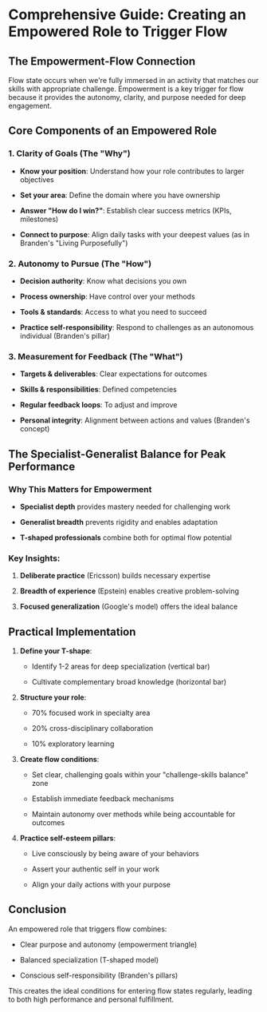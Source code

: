# Comprehensive Guide: Creating an Empowered Role to Trigger Flow

## The Empowerment-Flow Connection

Flow state occurs when we're fully immersed in an activity that matches our skills with appropriate challenge. Empowerment is a key trigger for flow because it provides the autonomy, clarity, and purpose needed for deep engagement.

## Core Components of an Empowered Role

### 1. Clarity of Goals (The "Why")

- **Know your position**: Understand how your role contributes to larger objectives
    
- **Set your area**: Define the domain where you have ownership
    
- **Answer "How do I win?"**: Establish clear success metrics (KPIs, milestones)
    
- **Connect to purpose**: Align daily tasks with your deepest values (as in Branden's "Living Purposefully")
    

### 2. Autonomy to Pursue (The "How")

- **Decision authority**: Know what decisions you own
    
- **Process ownership**: Have control over your methods
    
- **Tools & standards**: Access to what you need to succeed
    
- **Practice self-responsibility**: Respond to challenges as an autonomous individual (Branden's pillar)
    

### 3. Measurement for Feedback (The "What")

- **Targets & deliverables**: Clear expectations for outcomes
    
- **Skills & responsibilities**: Defined competencies
    
- **Regular feedback loops**: To adjust and improve
    
- **Personal integrity**: Alignment between actions and values (Branden's concept)
    

## The Specialist-Generalist Balance for Peak Performance

### Why This Matters for Empowerment

- **Specialist depth** provides mastery needed for challenging work
    
- **Generalist breadth** prevents rigidity and enables adaptation
    
- **T-shaped professionals** combine both for optimal flow potential
    

### Key Insights:

1. **Deliberate practice** (Ericsson) builds necessary expertise
    
2. **Breadth of experience** (Epstein) enables creative problem-solving
    
3. **Focused generalization** (Google's model) offers the ideal balance
    

## Practical Implementation

1. **Define your T-shape**:
    
    - Identify 1-2 areas for deep specialization (vertical bar)
        
    - Cultivate complementary broad knowledge (horizontal bar)
        
2. **Structure your role**:
    
    - 70% focused work in specialty area
        
    - 20% cross-disciplinary collaboration
        
    - 10% exploratory learning
        
3. **Create flow conditions**:
    
    - Set clear, challenging goals within your "challenge-skills balance" zone
        
    - Establish immediate feedback mechanisms
        
    - Maintain autonomy over methods while being accountable for outcomes
        
4. **Practice self-esteem pillars**:
    
    - Live consciously by being aware of your behaviors
        
    - Assert your authentic self in your work
        
    - Align your daily actions with your purpose
        

## Conclusion

An empowered role that triggers flow combines:

- Clear purpose and autonomy (empowerment triangle)
    
- Balanced specialization (T-shaped model)
    
- Conscious self-responsibility (Branden's pillars)
    

This creates the ideal conditions for entering flow states regularly, leading to both high performance and personal fulfillment.